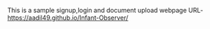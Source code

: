 This is a sample signup,login and document upload webpage
URL-https://aadil49.github.io/Infant-Observer/
